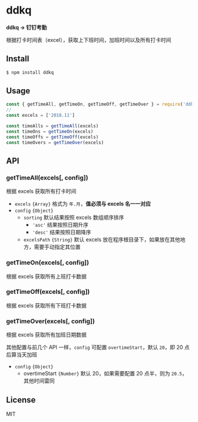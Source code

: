 # ddkq

**ddkq -> 钉钉考勤**

根据打卡时间表（excel），获取上下班时间，加班时间以及所有打卡时间

## Install

```bash
$ npm install ddkq
```

## Usage

```js
const { getTimeAll, getTimeOn, getTimeOff, getTimeOver } = require('ddkq')
// 
const excels = ['2018.11']

const timeAlls = getTimeAll(excels)
const timeOns = getTimeOn(excels)
const timeOffs = getTimeOff(excels)
const timeOvers = getTimeOver(excels)
```

## API

### getTimeAll(excels[, config])

根据 excels 获取所有打卡时间

* `excels` `{Array}` 格式为 `年.月`，**值必须与 excels 名一一对应**
* `config` `{Object}`
  * `sorting` 默认结果按照 excels 数组顺序排序
    * `'asc'` 结果按照日期升序
    * `'desc'` 结果按照日期降序
  * `excelsPath` `{String}` 默认 excels 放在程序根目录下，如果放在其他地方，需要手动指定其位置

### getTimeOn(excels[, config])

根据 excels 获取所有上班打卡数据

### getTimeOff(excels[, config])

根据 excels 获取所有下班打卡数据

### getTimeOver(excels[, config])

根据 excels 获取所有加班日期数据

其他配置与前几个 API 一样，`config` 可配置 `overtimeStart`，默认 `20`，即 20 点后算当天加班

* `config` `{Object}`
  * overtimeStart `{Number}` 默认 20，如果需要配置 20 点半，则为 `20.5`，其他时间雷同

## License

MIT